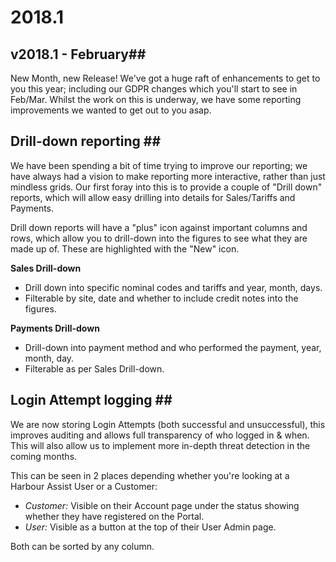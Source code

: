 # 2018.1

## v2018.1 - February\#\#

New Month, new Release! We've got a huge raft of enhancements to get to you this year; including our GDPR changes which you'll start to see in Feb/Mar. Whilst the work on this is underway, we have some reporting improvements we wanted to get out to you asap.

## Drill-down reporting \#\#

We have been spending a bit of time trying to improve our reporting; we have always had a vision to make reporting more interactive, rather than just mindless grids. Our first foray into this is to provide a couple of "Drill down" reports, which will allow easy drilling into details for Sales/Tariffs and Payments.

Drill down reports will have a "plus" icon against important columns and rows, which allow you to drill-down into the figures to see what they are made up of. These are highlighted with the "New" icon.

**Sales Drill-down**

* Drill down into specific nominal codes and tariffs and year, month, days.
* Filterable by site, date and whether to include credit notes into the figures.

**Payments Drill-down**

* Drill-down into payment method and who performed the payment, year, month, day.
* Filterable as per Sales Drill-down.

## Login Attempt logging \#\#

We are now storing Login Attempts \(both successful and unsuccessful\), this improves auditing and allows full transparency of who logged in & when. This will also allow us to implement more in-depth threat detection in the coming months.

This can be seen in 2 places depending whether you're looking at a Harbour Assist User or a Customer:

* _Customer:_ Visible on their Account page under the status showing whether they have registered on the Portal.
* _User:_ Visible as a button at the top of their User Admin page.

Both can be sorted by any column.


